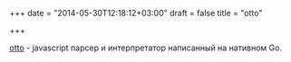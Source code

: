 +++
date = "2014-05-30T12:18:12+03:00"
draft = false
title = "otto"

+++

<p><a href="https://github.com/robertkrimen/otto">otto</a>&nbsp;- javascript парсер и интерпретатор написанный на нативном Go.</p>

